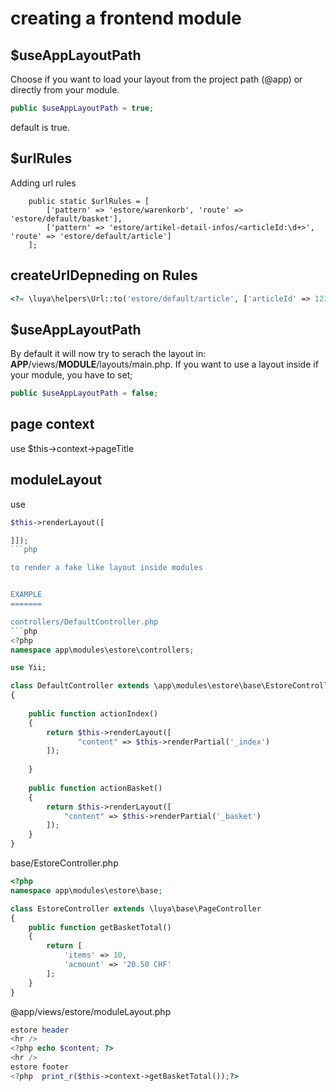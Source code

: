 creating a frontend module
==========================

$useAppLayoutPath
-----------------------

Choose if you want to load your layout from the project path (@app) or directly from your module. 

```php
public $useAppLayoutPath = true;
```
default is true.


$urlRules
---------
Adding url rules

```
    public static $urlRules = [
        ['pattern' => 'estore/warenkorb', 'route' => 'estore/default/basket'],
        ['pattern' => 'estore/artikel-detail-infos/<articleId:\d+>', 'route' => 'estore/default/article']
    ];
```

createUrlDepneding on Rules
---------------------------
```php
<?= \luya\helpers\Url::to('estore/default/article', ['articleId' => 123]); ?>
```

$useAppLayoutPath
-----------------

By default it will now try to serach the layout in: __APP__/views/__MODULE__/layouts/main.php. If you want to use a layout inside if your module, you have to set;
```php
public $useAppLayoutPath = false;
```

page context
------------

use $this->context->pageTitle

moduleLayout
------------

use 
```php
$this->renderLayout([

]]); 
```php

to render a fake like layout inside modules


EXAMPLE
=======

controllers/DefaultController.php
```php
<?php
namespace app\modules\estore\controllers;

use Yii;

class DefaultController extends \app\modules\estore\base\EstoreController
{
    
    public function actionIndex()
    {
        return $this->renderLayout([
               "content" => $this->renderPartial('_index')  
        ]);
        
    }
    
    public function actionBasket()
    {   
        return $this->renderLayout([
            "content" => $this->renderPartial('_basket')        
        ]);
    }
}
```
base/EstoreController.php
```php
<?php
namespace app\modules\estore\base;

class EstoreController extends \luya\base\PageController
{
    public function getBasketTotal()
    {
        return [
            'items' => 10,
            'acmount' => '20.50 CHF'
        ];
    }
}
```

@app/views/estore/moduleLayout.php
```php
estore header
<hr />
<?php echo $content; ?>
<hr />
estore footer
<?php  print_r($this->context->getBasketTotal());?>
```